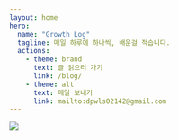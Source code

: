 ```yaml
---
layout: home
hero:
  name: "Growth Log"
  tagline: 매일 하루에 하나씩, 배운걸 적습니다.
  actions:
    - theme: brand
      text: 글 읽으러 가기
      link: /blog/
    - theme: alt
      text: 메일 보내기
      link: mailto:dpwls02142@gmail.com
---
```


<img src="/images/main.png" class="thumbnail" />